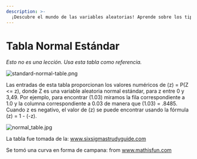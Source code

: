 ```yaml
---
description: >-
  ¡Descubre el mundo de las variables aleatorias! Aprende sobre los tipos discreto y continuo, las funciones de distribución y sus aplicaciones en estadística.
---
```

# Tabla Normal Estándar

*Esto no es una lección. Usa esta tabla como referencia.*

![standard-normal-table.png](https://github.com/4GeeksAcademy/machine-learning-content/blob/master/assets/standard-normal-table.png?raw=true)

Las entradas de esta tabla proporcionan los valores numéricos de (z) = P(Z <= z), donde Z es una variable aleatoria normal estándar, para z entre 0 y 3,49. Por ejemplo, para encontrar (1.03) miramos la fila correspondiente a 1.0 y la columna correspondiente a 0.03 de manera que (1.03) = .8485. Cuando z es negativo, el valor de (z) se puede encontrar usando la fórmula (z) = 1 - (-z).

![normal_table.jpg](https://github.com/4GeeksAcademy/machine-learning-content/blob/master/assets/normal_table.jpg?raw=true)

La tabla fue tomada de la: www.sixsigmastrudyguide.com

Se tomó una curva en forma de campana: from www.mathisfun.com
